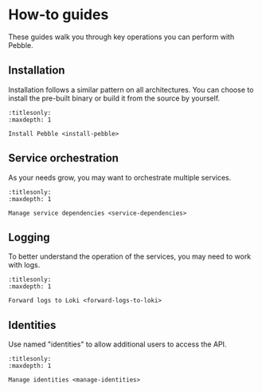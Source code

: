 # How-to guides

These guides walk you through key operations you can perform with Pebble.


## Installation

Installation follows a similar pattern on all architectures. You can choose to install the pre-built binary or build it from the source by yourself.

```{toctree}
:titlesonly:
:maxdepth: 1

Install Pebble <install-pebble>
```


## Service orchestration

As your needs grow, you may want to orchestrate multiple services.

```{toctree}
:titlesonly:
:maxdepth: 1

Manage service dependencies <service-dependencies>
```


## Logging

To better understand the operation of the services, you may need to work with logs.

```{toctree}
:titlesonly:
:maxdepth: 1

Forward logs to Loki <forward-logs-to-loki>
```


## Identities

Use named "identities" to allow additional users to access the API.

```{toctree}
:titlesonly:
:maxdepth: 1

Manage identities <manage-identities>
```
